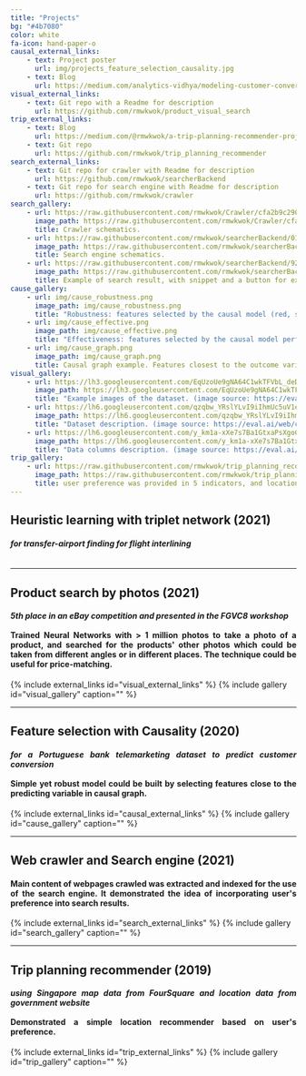 ```yaml
---
title: "Projects"
bg: "#4b7080"
color: white
fa-icon: hand-paper-o
causal_external_links:
    - text: Project poster
      url: img/projects_feature_selection_causality.jpg
    - text: Blog
      url: https://medium.com/analytics-vidhya/modeling-customer-conversion-with-causality-c44d1d5cf868?source=friends_link&sk=7b2e030a9fba5d05c4205ce57f65189e
visual_external_links:
    - text: Git repo with a Readme for description
      url: https://github.com/rmwkwok/product_visual_search
trip_external_links:
    - text: Blog
      url: https://medium.com/@rmwkwok/a-trip-planning-recommender-project-b6200571c0c8
    - text: Git repo
      url: https://github.com/rmwkwok/trip_planning_recommender
search_external_links:
    - text: Git repo for crawler with Readme for description
      url: https://github.com/rmwkwok/searcherBackend
    - text: Git repo for search engine with Readme for description
      url: https://github.com/rmwkwok/crawler
search_gallery:
    - url: https://raw.githubusercontent.com/rmwkwok/Crawler/cfa2b9c2902a5d19e333887e6edf9802ff1b1ff2/architecture.png
      image_path: https://raw.githubusercontent.com/rmwkwok/Crawler/cfa2b9c2902a5d19e333887e6edf9802ff1b1ff2/architecture.png
      title: Crawler schematics.
    - url: https://raw.githubusercontent.com/rmwkwok/searcherBackend/015605f6b6a2406d5af28c962f8991a1df9283e9/architecture.png
      image_path: https://raw.githubusercontent.com/rmwkwok/searcherBackend/015605f6b6a2406d5af28c962f8991a1df9283e9/architecture.png
      title: Search engine schematics.
    - url: https://raw.githubusercontent.com/rmwkwok/searcherBackend/928bbd345a57de402ebb66715175f68157d92d04/snippetExample.png
      image_path: https://raw.githubusercontent.com/rmwkwok/searcherBackend/928bbd345a57de402ebb66715175f68157d92d04/snippetExample.png
      title: Example of search result, with snippet and a button for expressing user's preference.
cause_gallery:
    - url: img/cause_robustness.png
      image_path: img/cause_robustness.png
      title: "Robustness: features selected by the causal model (red, scm) was insensitive to the amount of training data, in contrast to the sharp performance drop with features generated by Principal Component Analysis (PCA)."
    - url: img/cause_effective.png
      image_path: img/cause_effective.png
      title: "Effectiveness: features selected by the causal model performed better than 95% of randomly selected feature sets."
    - url: img/cause_graph.png
      image_path: img/cause_graph.png
      title: Causal graph example. Features closest to the outcome variables could be used as predictors. 
visual_gallery:
    - url: https://lh3.googleusercontent.com/EqUzoUe9gNA64C1wkTFVbL_deDmppaMXTW7gDqFKR49eAvKBde7fA8i7waxZV9LtWJptfvEq1fZ_HfsXfJv4Lrfme7PDJpxN4N1yEw4kyz44pJa9xLqman5i9b3QKqZXN7zUpHAE
      image_path: https://lh3.googleusercontent.com/EqUzoUe9gNA64C1wkTFVbL_deDmppaMXTW7gDqFKR49eAvKBde7fA8i7waxZV9LtWJptfvEq1fZ_HfsXfJv4Lrfme7PDJpxN4N1yEw4kyz44pJa9xLqman5i9b3QKqZXN7zUpHAE
      title: "Example images of the dataset. (image source: https://eval.ai/web/challenges/challenge-page/888/overview)"
    - url: https://lh6.googleusercontent.com/qzqbw_YRslYLvI9iIhmUc5uV1evKueMvMgmea9RCDjUaeNY6BvOIIxjoMEZhf8kbf2lMnIEZAyMkpVVFTmlC5mhGdyKPrI-3sI27YGOICvKUHBTZXagmfURI3umTLtK6HOaCahKC
      image_path: https://lh6.googleusercontent.com/qzqbw_YRslYLvI9iIhmUc5uV1evKueMvMgmea9RCDjUaeNY6BvOIIxjoMEZhf8kbf2lMnIEZAyMkpVVFTmlC5mhGdyKPrI-3sI27YGOICvKUHBTZXagmfURI3umTLtK6HOaCahKC
      title: "Dataset description. (image source: https://eval.ai/web/challenges/challenge-page/888/overview)"  
    - url: https://lh6.googleusercontent.com/y_km1a-xXe7s7Ba1GtxaPsXgoGOxfQdNDeTVNVi95oMzSMCjNh6yuUM1dv7gYehdXngURq_EKn1cd0rXQe4wBBMMkODZ1xq9ObRlYLsN2KFd7cNr3cJxWVP5G9K7VYGqs-etJKZs
      image_path: https://lh6.googleusercontent.com/y_km1a-xXe7s7Ba1GtxaPsXgoGOxfQdNDeTVNVi95oMzSMCjNh6yuUM1dv7gYehdXngURq_EKn1cd0rXQe4wBBMMkODZ1xq9ObRlYLsN2KFd7cNr3cJxWVP5G9K7VYGqs-etJKZs
      title: "Data columns description. (image source: https://eval.ai/web/challenges/challenge-page/888/overview)"
trip_gallery:
    - url: https://raw.githubusercontent.com/rmwkwok/trip_planning_recommender/49681cb00f58da8fdd63016b608dc455c2688507/c07.png
      image_path: https://raw.githubusercontent.com/rmwkwok/trip_planning_recommender/49681cb00f58da8fdd63016b608dc455c2688507/c07.png
      title: user preference was provided in 5 indicators, and locations matching the preference would be returned in the map. 
---
```

## Heuristic learning with triplet network (2021)
<div style="text-align: justify"><h4>
<em>for transfer-airport finding for flight interlining</em>
<br>
<br>

</h4></div>

------

## Product search by photos (2021)
<div style="text-align: justify"><h4>
<em>5th place in an eBay competition and presented in the FGVC8 workshop</em>
<br>
<br>
Trained Neural Networks with > 1 million photos to take a photo of a product, and searched for the products' other photos which could be taken from different angles or in different places. The technique could be useful for price-matching.
</h4></div>
{% include external_links id="visual_external_links" %}
{% include gallery id="visual_gallery" caption="" %}

___

## Feature selection with Causality (2020)
<div style="text-align: justify"><h4>
<em>for a Portuguese bank telemarketing dataset to predict customer conversion</em>
<br>
<br>
Simple yet robust model could be built by selecting features close to the predicting variable in causal graph.
</h4></div>
{% include external_links id="causal_external_links" %}
{% include gallery id="cause_gallery" caption="" %}

___

## Web crawler and Search engine (2021)
<div style="text-align: justify"><h4>
Main content of webpages crawled was extracted and indexed for the use of the search engine. It demonstrated the idea of incorporating user's preference into search results.
</h4></div>
{% include external_links id="search_external_links" %}
{% include gallery id="search_gallery" caption="" %}

___

## Trip planning recommender (2019)
<div style="text-align: justify"><h4>
<em>using Singapore map data from FourSquare and location data from government website</em>
<br>
<br>
Demonstrated a simple location recommender based on user's preference.
</h4></div>
{% include external_links id="trip_external_links" %}
{% include gallery id="trip_gallery" caption="" %}


